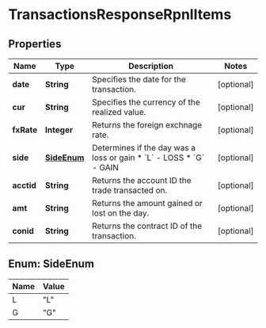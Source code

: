 

# TransactionsResponseRpnlItems


## Properties

| Name | Type | Description | Notes |
|------------ | ------------- | ------------- | -------------|
|**date** | **String** | Specifies the date for the transaction. |  [optional] |
|**cur** | **String** | Specifies the currency of the realized value. |  [optional] |
|**fxRate** | **Integer** | Returns the foreign exchnage rate. |  [optional] |
|**side** | [**SideEnum**](#SideEnum) | Determines if the day was a loss or gain * &#x60;L&#x60; - LOSS * &#x60;G&#x60; - GAIN  |  [optional] |
|**acctid** | **String** | Returns the account ID the trade transacted on. |  [optional] |
|**amt** | **String** | Returns the amount gained or lost on the day. |  [optional] |
|**conid** | **String** | Returns the contract ID of the transaction. |  [optional] |



## Enum: SideEnum

| Name | Value |
|---- | -----|
| L | &quot;L&quot; |
| G | &quot;G&quot; |



